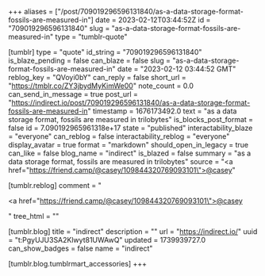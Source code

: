 +++
aliases = ["/post/709019296596131840/as-a-data-storage-format-fossils-are-measured-in"]
date = 2023-02-12T03:44:52Z
id = "709019296596131840"
slug = "as-a-data-storage-format-fossils-are-measured-in"
type = "tumblr-quote"

[tumblr]
type = "quote"
id_string = "709019296596131840"
is_blaze_pending = false
can_blaze = false
slug = "as-a-data-storage-format-fossils-are-measured-in"
date = "2023-02-12 03:44:52 GMT"
reblog_key = "QVoyi0bY"
can_reply = false
short_url = "https://tmblr.co/ZY3jbydMyKimWe00"
note_count = 0.0
can_send_in_message = true
post_url = "https://indirect.io/post/709019296596131840/as-a-data-storage-format-fossils-are-measured-in"
timestamp = 1676173492.0
text = "as a data storage format, fossils are measured in trilobytes"
is_blocks_post_format = false
id = 7.090192965961318e+17
state = "published"
interactability_blaze = "everyone"
can_reblog = false
interactability_reblog = "everyone"
display_avatar = true
format = "markdown"
should_open_in_legacy = true
can_like = false
blog_name = "indirect"
is_blazed = false
summary = "as a data storage format, fossils are measured in trilobytes"
source = "<a href=\"https://friend.camp/@casey/109844320769093101\">@casey</a>"

[tumblr.reblog]
comment = "<p><a href=\"https://friend.camp/@casey/109844320769093101\">@casey</a></p>"
tree_html = ""

[tumblr.blog]
title = "indirect"
description = ""
url = "https://indirect.io/"
uuid = "t:PgyUJU3SA2Klwyt81UWAwQ"
updated = 1739939727.0
can_show_badges = false
name = "indirect"

[tumblr.blog.tumblrmart_accessories]
+++
